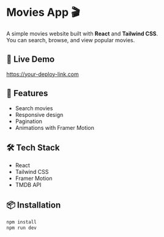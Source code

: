 # Movies App 🎬

A simple movies website built with **React** and **Tailwind CSS**.  
You can search, browse, and view popular movies.

## 🚀 Live Demo
<!-- Replace after deploy -->
https://your-deploy-link.com

## 🚀 Features
- Search movies
- Responsive design
- Pagination
- Animations with Framer Motion

## 🛠️ Tech Stack
- React
- Tailwind CSS
- Framer Motion
- TMDB API

## 📦 Installation
```bash
npm install
npm run dev
